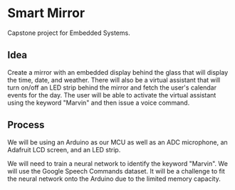 # Smart Mirror

Capstone project for Embedded Systems.

## Idea

Create a mirror with an embedded display behind the glass that will display the time, date, and weather. There will also be a virtual assistant that will turn on/off an LED strip behind the mirror and fetch the user's calendar events for the day. The user will be able to activate the virtual assistant using the keyword "Marvin" and then issue a voice command.

## Process

We will be using an Arduino as our MCU as well as an ADC microphone, an Adafruit LCD screen, and an LED strip.

We will need to train a neural network to identify the keyword "Marvin". We will use the Google Speech Commands dataset. It will be a challenge to fit the neural network onto the Arduino due to the limited memory capacity.
